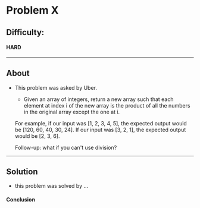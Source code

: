 # Problem X

## Difficulty:

#### HARD

---

## About

- This problem was asked by Uber.

  - Given an array of integers, return a new array such that each element at index i of the new array is the product of all the numbers in the original array except the one at i.

  For example, if our input was [1, 2, 3, 4, 5], the expected output would be [120, 60, 40, 30, 24]. If our input was [3, 2, 1], the expected output would be [2, 3, 6].

  Follow-up: what if you can't use division?

---

## Solution

- this problem was solved by ...

#### Conclusion
